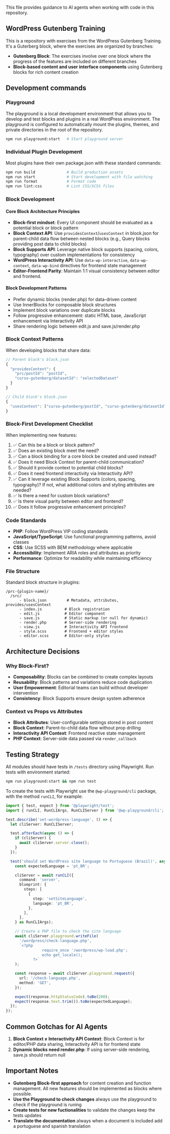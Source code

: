 This file provides guidance to AI agents when working with code in this repository.

## WordPress Gutenberg Training
This is a repository with exercises from the WordPress Gutenberg Training. It's a Guterberg block, where the exercises are organized by branches:

- **Gutenberg Block**: The exercises involve over one block where the progress of the features are included on different branches
- **Block-based content and user interface components** using Gutenberg blocks for rich content creation

## Development commands

### Playground

The playground is a local development environment that allows you to develop and test blocks and plugins in a real WordPress environment. The playground is configured to automatically mount the plugins, themes, and private directories in the root of the repository.

```bash
npm run playground:start   # Start playground server
```

### Individual Plugin Development

Most plugins have their own package.json with these standard commands:

```bash
npm run build              # Build production assets
npm run start              # Start development with file watching
npm run format             # Format code
npm run lint:css           # Lint CSS/SCSS files
```

### Block Development

#### Core Block Architecture Principles

- **Block-first mindset**: Every UI component should be evaluated as a potential block or block pattern
- **Block Context API**: Use `providesContext`/`usesContext` in block.json for parent-child data flow between nested blocks (e.g., Query blocks providing post data to child blocks)
- **Block Supports API**: Leverage native block supports (spacing, colors, typography) over custom implementations for consistency
- **WordPress Interactivity API**: Use `data-wp-interactive`, `data-wp-context`, `data-wp-bind` directives for frontend state management
- **Editor-Frontend Parity**: Maintain 1:1 visual consistency between editor and frontend.

#### Block Development Patterns

- Prefer dynamic blocks (render.php) for data-driven content
- Use InnerBlocks for composable block structures
- Implement block variations over duplicate blocks
- Follow progressive enhancement: static HTML base, JavaScript enhancement via Interactivity API
- Share rendering logic between edit.js and save.js/render.php

### Block Context Patterns

When developing blocks that share data:

```php
// Parent block's block.json
{
  "providesContext": {
    "prc/postId": "postId",
    "curso-gutenberg/datasetId": "selectedDataset"
  }
}

// Child block's block.json
{
  "usesContext": ["curso-gutenberg/postId", "curso-gutenberg/datasetId"]
}
```

### Block-First Development Checklist

When implementing new features:

1. ✅ Can this be a block or block pattern?
2. ✅ Does an existing block meet the need?
3. ✅ Can a block binding for a core block be created and used instead?
4. ✅ Does it need Block Context for parent-child communication?
5. ✅ Should it provide context to potential child blocks?
6. ✅ Does it need frontend interactivity via Interactivity API?
7. ✅ Can it leverage existing Block Supports (colors, spacing, typography)? If not, what additional colors and styling attributes are needed?
8. ✅ Is there a need for custom block variations?
9. ✅ Is there visual parity between editor and frontend?
10. ✅ Does it follow progressive enhancement principles?

### Code Standards

- **PHP**: Follow WordPress VIP coding standards
- **JavaScript/TypeScript**: Use functional programming patterns, avoid classes
- **CSS**: Use SCSS with BEM methodology where applicable
- **Accessibility**: Implement ARIA roles and attributes as priority
- **Performance**: Optimize for readability while maintaining efficiency

### File Structure

Standard block structure in plugins:

```
/prc-{plugin-name}/
  /src/
      - block.json         # Metadata, attributes, provides/usesContext
      - index.js          # Block registration
      - edit.js           # Editor component
      - save.js           # Static markup (or null for dynamic)
      - render.php        # Server-side rendering
      - view.js           # Interactivity API frontend
      - style.scss        # Frontend + editor styles
      - editor.scss       # Editor-only styles
```
## Architecture Decisions

### Why Block-First?

- **Composability**: Blocks can be combined to create complex layouts
- **Reusability**: Block patterns and variations reduce code duplication
- **User Empowerment**: Editorial teams can build without developer intervention
- **Consistency**: Block Supports ensure design system adherence

### Context vs Props vs Attributes

- **Block Attributes**: User-configurable settings stored in post content
- **Block Context**: Parent-to-child data flow without prop drilling
- **Interactivity API Context**: Frontend reactive state management
- **PHP Context**: Server-side data passed via `render_callback`

## Testing Strategy

All modules should have tests in `/tests` directory using Playwright. Run tests with environment started:

```bash
npm run playground:start && npm run test
```

To create the tests with Playwright use the `@wp-playground/cli` package, with the method `runCLI`, for example:

```TypeScript
import { test, expect } from '@playwright/test';
import { runCLI, RunCLIArgs, RunCLIServer } from '@wp-playground/cli';

test.describe('set-wordpress-language', () => {
  let cliServer: RunCLIServer;

  test.afterEach(async () => {
    if (cliServer) {
      await cliServer.server.close();
    }
  });

  test('should set WordPress site language to Portuguese (Brazil)', async () => {
    const expectedLanguage = 'pt_BR';

    cliServer = await runCLI({
      command: 'server',
      blueprint: {
        steps: [
          {
            step: 'setSiteLanguage',
            language: 'pt_BR',
          },
        ],
      },
    } as RunCLIArgs);

    // Create a PHP file to check the site language
    await cliServer.playground.writeFile(
      '/wordpress/check-language.php',
      `<?php
            	require_once '/wordpress/wp-load.php';
            	echo get_locale();
            ?>`
    );

    const response = await cliServer.playground.request({
      url: '/check-language.php',
      method: 'GET',
    });

    expect(response.httpStatusCode).toBe(200);
    expect(response.text.trim()).toBe(expectedLanguage);
  });
});
```

## Common Gotchas for AI Agents

1. **Block Context ≠ Interactivity API Context**: Block Context is for editor/PHP data sharing, Interactivity API is for frontend state
2. **Dynamic blocks need render.php**: If using server-side rendering, save.js should return null

## Important Notes

- **Gutenberg Block-first approach** for content creation and function management. All new features should be implemented as blocks where possible.
- **Use the Playground to check changes** always use the playground to check if the playground is runing
- **Create tests for new fuctionalities** to validate the changes keep the tests updates
- **Translate the documentation** always when a document is included add a portuguese and spanish translation

